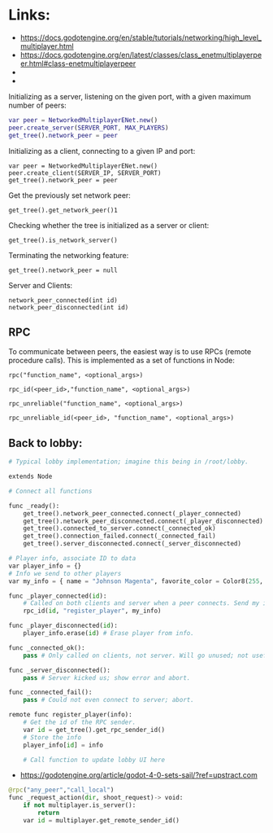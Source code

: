 # Links: 
 * https://docs.godotengine.org/en/stable/tutorials/networking/high_level_multiplayer.html
 * https://docs.godotengine.org/en/latest/classes/class_enetmultiplayerpeer.html#class-enetmultiplayerpeer
 * 
 * 


Initializing as a server, listening on the given port, with a given maximum number of peers:
```gd
var peer = NetworkedMultiplayerENet.new()
peer.create_server(SERVER_PORT, MAX_PLAYERS)
get_tree().network_peer = peer
```
Initializing as a client, connecting to a given IP and port:
```
var peer = NetworkedMultiplayerENet.new()
peer.create_client(SERVER_IP, SERVER_PORT)
get_tree().network_peer = peer
```


Get the previously set network peer:
```
get_tree().get_network_peer()1
```
Checking whether the tree is initialized as a server or client:
```
get_tree().is_network_server()
```
Terminating the networking feature:
```
get_tree().network_peer = null
```

Server and Clients:
```
network_peer_connected(int id)
network_peer_disconnected(int id)
```


## RPC
To communicate between peers, the easiest way is to use RPCs (remote procedure calls). This is implemented as a set of functions in Node:
```
rpc("function_name", <optional_args>)

rpc_id(<peer_id>,"function_name", <optional_args>)

rpc_unreliable("function_name", <optional_args>)

rpc_unreliable_id(<peer_id>, "function_name", <optional_args>)
```

## Back to lobby:

```py
# Typical lobby implementation; imagine this being in /root/lobby.

extends Node

# Connect all functions

func _ready():
    get_tree().network_peer_connected.connect(_player_connected)
    get_tree().network_peer_disconnected.connect(_player_disconnected)
    get_tree().connected_to_server.connect(_connected_ok)
    get_tree().connection_failed.connect(_connected_fail)
    get_tree().server_disconnected.connect(_server_disconnected)

# Player info, associate ID to data
var player_info = {}
# Info we send to other players
var my_info = { name = "Johnson Magenta", favorite_color = Color8(255, 0, 255) }

func _player_connected(id):
    # Called on both clients and server when a peer connects. Send my info to it.
    rpc_id(id, "register_player", my_info)

func _player_disconnected(id):
    player_info.erase(id) # Erase player from info.

func _connected_ok():
    pass # Only called on clients, not server. Will go unused; not useful here.

func _server_disconnected():
    pass # Server kicked us; show error and abort.

func _connected_fail():
    pass # Could not even connect to server; abort.

remote func register_player(info):
    # Get the id of the RPC sender.
    var id = get_tree().get_rpc_sender_id()
    # Store the info
    player_info[id] = info

    # Call function to update lobby UI here
```




 * https://godotengine.org/article/godot-4-0-sets-sail/?ref=upstract.com
```py
@rpc("any_peer","call_local")
func _request_action(dir, shoot_request)-> void:
    if not multiplayer.is_server():
        return
    var id = multiplayer.get_remote_sender_id()
```


```
```
